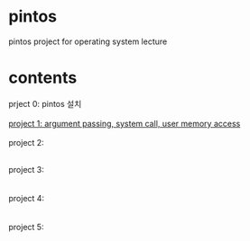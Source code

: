 # pintos
pintos project for operating system lecture

# contents

prject 0: pintos 설치
<br>
<br>
<a href = "README_proj1.md">
  project 1: argument passing, system call, user memory access
</a>
<br>
<br>
project 2:
<br>

<br>
project 3:
<br>

<br>
<br>
project 4:
<br>

<br>
<br>
project 5:
<br>

